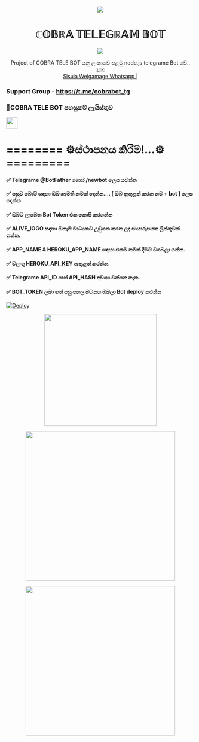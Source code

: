 
####
<p align="center">
  <img src = "https://telegra.ph/file/973d21ad6af7822fd4b87.png" align="center" >
 <h1 align="center"><b> ℂ𝕆𝔹ℝ𝔸 𝕋𝔼𝕃𝔼𝔾ℝ𝔸𝕄 𝔹𝕆𝕋 </b></h1>

</a>
             
<p align="center">
  <img src="https://readme-typing-svg.herokuapp.com/?lines=Welcome+to+Cobra+Telegram+bot&font=Fira%20Code&center=true&width=380&height=50">

</a>
<p align="center">
    Project of  COBRA TELE BOT යනු ලංකාවෙ පළමු node.js telegrame Bot වේ..🇱🇰
    <br> 
        <a href="https://Wa.me/+94766293744">Sisula Welgamage Whatsapp </a> |
   </a> 
   </br>      
   
   
### Support Group - https://t.me/cobrabot_tg
### 🚀COBRA TELE BOT පහසුකම් ලැයිස්තුව

<a href="https://github.com/sisula/Cobra-Telegrame-Bot/blob/master/language/README.md">
    <img src="https://img.shields.io/badge/Click%20here-purple&style=plastic" height="30">
  
  </a>

# ======== ⚙️ස්ථාපනය කිරීම!...⚙️ =========

#### ✅ Telegrame @BotFather ගොස් /newbot ලෙස යවන්න
#### ✅ පසුව බොට් සඳහා ඔබ කැමති නමක් දෙන්න.... [ ඔබ ඇතුළත් කරන නම + bot ] ලෙස දෙන්න
#### ✅ ඔබට ලැබෙන Bot Token එක කොපි කරගන්න
#### ✅ ALIVE_lOGO සඳහා ඔනෑම මාධ්‍යකට උඩුගත කරන ලද ඡායාරූපයක ලින්කුවක් ගන්න.
#### ✅ APP_NAME & HEROKU_APP_NAME සඳහා එකම නමක් දීමට වගබලා ගන්න.
#### ✅ වලංගු HEROKU_API_KEY ඇතුළත් කරන්න.
#### ✅ Telegrame API_ID හෝ API_HASH අවශ්‍ය වන්නෙ නැත.
#### ✅ BOT_TOKEN ලබා ගත් පසු පහල බටනය ඔබලා Bot deploy කරන්න
####
####
[![Deploy](https://www.herokucdn.com/deploy/button.svg)](https://heroku.com/deploy?template=https://github.com/sisula/Cobra-Telegrame-Bot)

<p align="center">
  <img src = "https://telegra.ph/file/9de27f8e37371ec4b0b81.png" align="center" height="300" >
</a>
<p align="center">
  <img src = "https://telegra.ph/file/af35878c8a02fe43c12a8.png" align="center" height="400" >
</a>
<p align="center">
  <img src = "https://telegra.ph/file/b627fa40dcba81289c965.png" align="center" height="400" >
</a>


